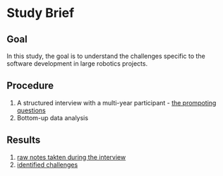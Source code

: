 # Study Brief

## Goal

In this study, the goal is to understand the challenges specific to the software development in large robotics projects.

## Procedure

1. A structured interview with a multi-year participant - [the prompoting questions](./questions.md)
2. Bottom-up data analysis

## Results

1. [raw notes takten during the interview](./rawdata.md)
2. [identified challenges](./challenges.md)
